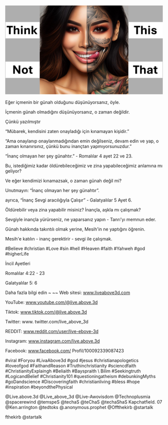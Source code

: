 ![Video cover image](../cover.jpg "cover photo")

Eğer içmenin bir günah olduğunu düşünüyorsanız, öyle.

İçmenin günah olmadığını düşünüyorsanız, o zaman değildir.

Çünkü yazılmıştır

“Mübarek, kendisini zaten onayladığı için kınamayan kişidir.”

“Ama onaylanıp onaylanmadığından emin değilseniz, devam edin ve yap, o zaman kınanırsınız, çünkü bunu inançtan yapmıyorsunuzdur.”

“İnanç olmayan her şey günahtır.” - Romalılar 4 ayet 22 ve 23.

Bu, istediğimiz kadar öldürebileceğimiz ve zina yapabileceğimiz anlamına mı geliyor?

Ve eğer kendimizi kınamazsak, o zaman günah değil mi?

Unutmayın: “İnanç olmayan her şey günahtır”.

ayrıca, “İnanç Sevgi aracılığıyla Çalışır” - Galatyalılar 5 Ayet 6.

Öldürebilir veya zina yapabilir misiniz? İnançla, aşkla mı çalışmak?

Sevgiyle inançla yürürseniz, ne yaparsanız yapın - Tanrı'yı ​​memnun eder.

Günah hakkında takıntılı olmak yerine, Mesih'in ne yaptığını öğrenin.

Mesih'e katılın - inanç gerektirir - sevgi ile çalışmak.

#Believe #christian #Love #sin #hell #Heaven #faith #Yahweh #god #higherLife


İncil Ayetleri

Romalılar 4:22 - 23

Galatyalılar 5: 6


Daha fazla bilgi edin ~ ~~ Web sitesi: www.liveabove3d.com

YouTube: www.youtube.com/@live.above.3d

Tiktok: www.tiktok.com/@live.above.3d

Twitter: www. twitter.com/live_above_3d

REDDIT: www.reddit.com/user/live-ebove-3d

Instagram: www.instagram.com/live.above.3d

Facebook: www.facebook.com/ Profil/100092339087423

#viral #Foryou #LivaAbove3d #god #jesus #christianapologetics #loveofgod #FaithandReason #Truthinchristianity #sciencdfaith #ChristianityExplaingh #Beliaith #Bayspraith \ Bilim #Seekingtruth #LogicandBelief #Christianity101 #questioningatheism #debunkingMyths #goDandscience #Discoveringfaith #christianliving #bless #hope #inspiration #beyondthePhysical

@Live.above.3d @Live_above_3d @Live-Awovisdom @Technoplusmia @spacerewind @temspeS @techaS @teChaS @techaShaS Kapchatfield. 07 @Ken.arrington @tedtoks @.anonymous.prophet @Offthekirb @startalk

fthekirb @startalk


